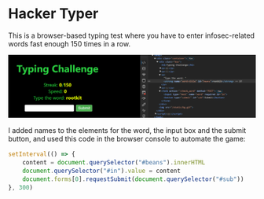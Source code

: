 # Hacker Typer

This is a browser-based typing test where you have to enter infosec-related words fast enough 150 times in a row.

![A screenshot of the website and the HTML with added names](image.png)

I added names to the elements for the word, the input box and the submit button, and used this code in the browser console to automate the game:
```js
setInterval(() => {
    content = document.querySelector("#beans").innerHTML
    document.querySelector("#in").value = content
    document.forms[0].requestSubmit(document.querySelector("#sub"))
}, 300)
```